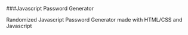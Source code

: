 ###Javascript Password Generator

Randomized Javascript Password Generator made with HTML/CSS and Javascript
